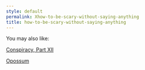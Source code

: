 ```yaml
---
style: default
permalink: Xhow-to-be-scary-without-saying-anything
title: how-to-be-scary-without-saying-anything
---
```

You may also like:

[Conspiracy, Part XII](http://scp-wiki.net/conspiracy-part-xii)

[Opossum](http://scp-wiki.net/opossum)
